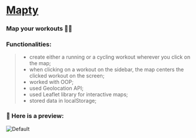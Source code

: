 # [Mapty](https://plamena37.github.io/Mapty/) 

### Map your workouts 🏃‍♀️


### Functionalities:
> - create either a running or a cycling workout wherever you click on the map;
> - when clicking on a workout on the sidebar, the map centers the clicked workout on the screen;
> - worked with OOP;
> - used Geolocation API;
> - used Leaflet library for interactive maps;
> - stored data in localStorage;

### 🔗 Here is a preview:

![Default](https://i.imgur.com/usZC81r.png)
